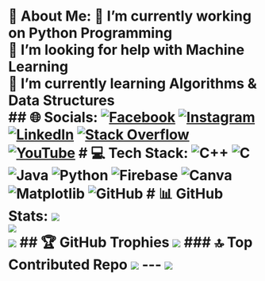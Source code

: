 # 💫 About Me: 🔭 I’m currently working on Python Programming <br>🤝 I’m looking for help with Machine Learning <br>🌱 I’m currently learning Algorithms & Data Structures<br>   ## 🌐 Socials: [![Facebook](https://img.shields.io/badge/Facebook-%231877F2.svg?logo=Facebook&logoColor=white)](https://facebook.com/onlysizen ) [![Instagram](https://img.shields.io/badge/Instagram-%23E4405F.svg?logo=Instagram&logoColor=white)](https://instagram.com/sizen_exe) [![LinkedIn](https://img.shields.io/badge/LinkedIn-%230077B5.svg?logo=linkedin&logoColor=white)](https://linkedin.com/in/SizenMahmud ) [![Stack Overflow](https://img.shields.io/badge/-Stackoverflow-FE7A16?logo=stack-overflow&logoColor=white)](https://stackoverflow.com/users/SizenMahmud ) [![YouTube](https://img.shields.io/badge/YouTube-%23FF0000.svg?logo=YouTube&logoColor=white)](https://youtube.com/@MaxillaPlays)   # 💻 Tech Stack: ![C++](https://img.shields.io/badge/c++-%2300599C.svg?style=for-the-badge&logo=c%2B%2B&logoColor=white) ![C](https://img.shields.io/badge/c-%2300599C.svg?style=for-the-badge&logo=c&logoColor=white) ![Java](https://img.shields.io/badge/java-%23ED8B00.svg?style=for-the-badge&logo=openjdk&logoColor=white) ![Python](https://img.shields.io/badge/python-3670A0?style=for-the-badge&logo=python&logoColor=ffdd54) ![Firebase](https://img.shields.io/badge/firebase-%23039BE5.svg?style=for-the-badge&logo=firebase) ![Canva](https://img.shields.io/badge/Canva-%2300C4CC.svg?style=for-the-badge&logo=Canva&logoColor=white) ![Matplotlib](https://img.shields.io/badge/Matplotlib-%23ffffff.svg?style=for-the-badge&logo=Matplotlib&logoColor=black) ![GitHub](https://img.shields.io/badge/github-%23121011.svg?style=for-the-badge&logo=github&logoColor=white) # 📊 GitHub Stats: ![](https://github-readme-stats.vercel.app/api?username=Maxiila-0IQ&theme=dark&hide_border=false&include_all_commits=false&count_private=false)<br/> ![](https://github-readme-streak-stats.herokuapp.com/?user=Maxiila-0IQ&theme=dark&hide_border=false)<br/> ![](https://github-readme-stats.vercel.app/api/top-langs/?username=Maxiila-0IQ&theme=dark&hide_border=false&include_all_commits=false&count_private=false&layout=compact)  ## 🏆 GitHub Trophies ![](https://github-profile-trophy.vercel.app/?username=Maxiila-0IQ&theme=radical&no-frame=false&no-bg=true&margin-w=4)  ### 🔝 Top Contributed Repo ![](https://github-contributor-stats.vercel.app/api?username=Maxiila-0IQ&limit=5&theme=dark&combine_all_yearly_contributions=true)  --- [![](https://visitcount.itsvg.in/api?id=Maxiila-0IQ&icon=0&color=0)](https://visitcount.itsvg.in)  <!-- Proudly created with GPRM ( https://gprm.itsvg.in ) -->
